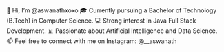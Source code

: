 👋 Hi, I’m @aswanathxoxo
🎓 Currently pursuing a Bachelor of Technology (B.Tech) in Computer Science.
💻 Strong interest in Java Full Stack Development.
📊 Passionate about Artificial Intelligence and Data Science.
📫 Feel free to connect with me on Instagram: @__aswanath
